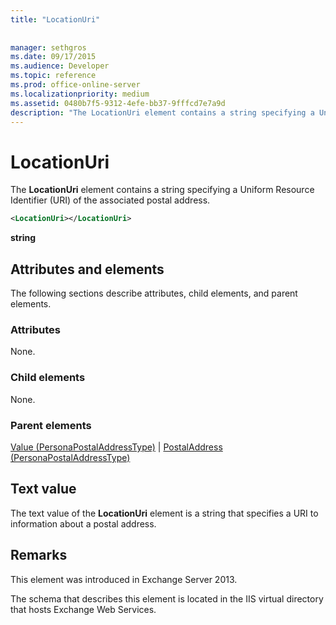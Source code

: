 ```yaml
---
title: "LocationUri"
 
 
manager: sethgros
ms.date: 09/17/2015
ms.audience: Developer
ms.topic: reference
ms.prod: office-online-server
ms.localizationpriority: medium
ms.assetid: 0480b7f5-9312-4efe-bb37-9fffcd7e7a9d
description: "The LocationUri element contains a string specifying a Uniform Resource Identifier (URI) of the associated postal address."
---
```


# LocationUri

The **LocationUri** element contains a string specifying a Uniform Resource Identifier (URI) of the associated postal address. 
  
```XML
<LocationUri></LocationUri>
```

 **string**
## Attributes and elements

The following sections describe attributes, child elements, and parent elements.
  
### Attributes

None.
  
### Child elements

None.
  
### Parent elements

[Value (PersonaPostalAddressType)](value-personapostaladdresstype.md) | [PostalAddress (PersonaPostalAddressType)](postaladdress-personapostaladdresstype.md)
  
## Text value

The text value of the **LocationUri** element is a string that specifies a URI to information about a postal address. 
  
## Remarks

This element was introduced in Exchange Server 2013.
  
The schema that describes this element is located in the IIS virtual directory that hosts Exchange Web Services.
  

